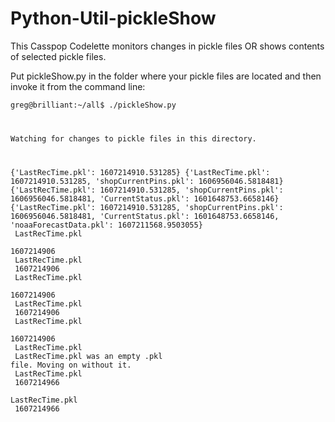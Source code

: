 # Python-Util-pickleShow
This Casspop Codelette monitors changes in pickle files OR shows contents of selected pickle files.

Put pickleShow.py in the folder where your pickle files are located and then invoke it from the command line:

<code>greg@brilliant:~/all$ ./pickleShow.py

Watching for changes to pickle files in this directory.

{'LastRecTime.pkl': 1607214910.531285}
{'LastRecTime.pkl': 1607214910.531285, 'shopCurrentPins.pkl': 1606956046.5818481}
{'LastRecTime.pkl': 1607214910.531285, 'shopCurrentPins.pkl': 1606956046.5818481, 'CurrentStatus.pkl': 1601648753.6658146}
{'LastRecTime.pkl': 1607214910.531285, 'shopCurrentPins.pkl': 1606956046.5818481, 'CurrentStatus.pkl': 1601648753.6658146, 'noaaForecastData.pkl': 1607211568.9503055}<br>
LastRecTime.pkl<br>
1607214906<br>
LastRecTime.pkl<br>
1607214906<br>
LastRecTime.pkl<br>
1607214906<br>
LastRecTime.pkl<br>
1607214906<br>
LastRecTime.pkl<br>
1607214906<br>
LastRecTime.pkl<br>
LastRecTime.pkl was an empty .pkl file.  Moving on without it.<br>
LastRecTime.pkl<br>
1607214966<br>
LastRecTime.pkl<br>
1607214966</code>
